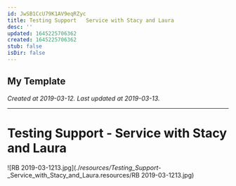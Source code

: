 ```yaml
---
id: JwSB1CcU79K1AV9eqRZyc
title: Testing Support   Service with Stacy and Laura
desc: ''
updated: 1645225706362
created: 1645225706362
stub: false
isDir: false
---
```

My Template
---

_Created at 2019-03-12._
_Last updated at 2019-03-13._




---

# Testing Support - Service with Stacy and Laura


![RB 2019-03-1213.jpg](./_resources/Testing_Support_-_Service_with_Stacy_and_Laura.resources/RB 2019-03-1213.jpg)

